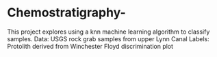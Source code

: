 # Chemostratigraphy-
This project explores using a knn machine learning algorithm to classify samples.
Data: USGS rock grab samples from upper Lynn Canal
Labels: Protolith derived from Winchester Floyd discrimination plot

